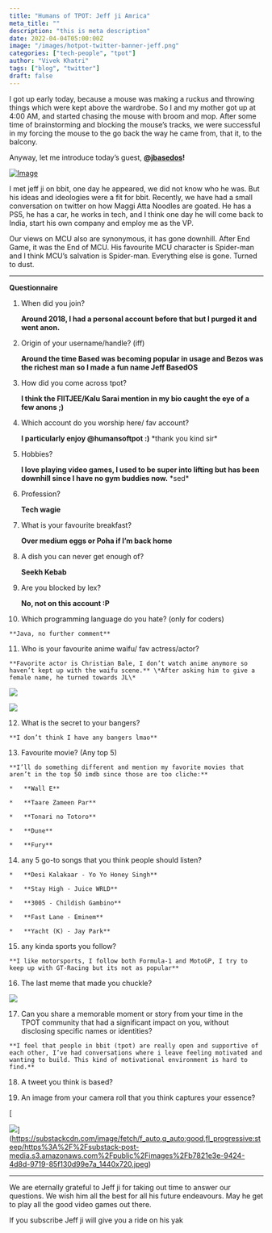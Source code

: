 ```yaml
---
title: "Humans of TPOT: Jeff ji Amrica"
meta_title: ""
description: "this is meta description"
date: 2022-04-04T05:00:00Z
image: "/images/hotpot-twitter-banner-jeff.png"
categories: ["tech-people", "tpot"]
author: "Vivek Khatri"
tags: ["blog", "twitter"]
draft: false
---
```

I got up early today, because a mouse was making a ruckus and throwing things which were kept above the wardrobe. So I and my mother got up at 4:00 AM, and started chasing the mouse with broom and mop. After some time of brainstorming and blocking the mouse’s tracks, we were successful in my forcing the mouse to the go back the way he came from, that it, to the balcony.

Anyway, let me introduce today’s guest, **[@jbasedos](https://x.com/JBasedos?s=20)!**

[![Image](https://substack-post-media.s3.amazonaws.com/public/images/dcee08fc-b0b7-4c7a-b35a-cf7fb322a80b_400x400.jpeg "Image")](https://substackcdn.com/image/fetch/f_auto,q_auto:good,fl_progressive:steep/https%3A%2F%2Fsubstack-post-media.s3.amazonaws.com%2Fpublic%2Fimages%2Fdcee08fc-b0b7-4c7a-b35a-cf7fb322a80b_400x400.jpeg)

I met jeff ji on bbit, one day he appeared, we did not know who he was. But his ideas and ideologies were a fit for bbit. Recently, we have had a small conversation on twitter on how Maggi Atta Noodles are goated. He has a PS5, he has a car, he works in tech, and I think one day he will come back to India, start his own company and employ me as the VP.

Our views on MCU also are synonymous, it has gone downhill. After End Game, it was the End of MCU. His favourite MCU character is Spider-man and I think MCU’s salvation is Spider-man. Everything else is gone. Turned to dust.

* * *

**Questionnaire**

1.  When did you join?
    
    **Around 2018, I had a personal account before that but I purged it and went anon.**
    
2.  Origin of your username/handle? (iff)
    
    **Around the time Based was becoming popular in usage and Bezos was the richest man so I made a fun name Jeff BasedOS**
    
3.  How did you come across tpot?
    
    **I think the FIITJEE/Kalu Sarai mention in my bio caught the eye of a few anons ;)**
    
4.  Which account do you worship here/ fav account?
    
    **I particularly enjoy @humansoftpot :)** \*thank you kind sir\*
    
5.  Hobbies?
    
    **I love playing video games, I used to be super into lifting but has been downhill since I have no gym buddies now.** \*sed\*
    
6.  Profession?
    
    **Tech wagie**
    
7.  What is your favourite breakfast?
    
    **Over medium eggs or Poha if I’m back home**
    
8.  A dish you can never get enough of?
    
    **Seekh Kebab**
    
9.  Are you blocked by lex?
    
    **No, not on this account :P**
    
10.  Which programming language do you hate? (only for coders)
    
    **Java, no further comment**
    
11.  Who is your favourite anime waifu/ fav actress/actor?
    
    **Favorite actor is Christian Bale, I don’t watch anime anymore so haven’t kept up with the waifu scene.** \*After asking him to give a female name, he turned towards JL\*
    
[![](https://substack-post-media.s3.amazonaws.com/public/images/69fce1ac-ba05-48b3-95e6-41b0f05f81ac_1600x1067.jpeg)](https://substackcdn.com/image/fetch/f_auto,q_auto:good,fl_progressive:steep/https%3A%2F%2Fsubstack-post-media.s3.amazonaws.com%2Fpublic%2Fimages%2F69fce1ac-ba05-48b3-95e6-41b0f05f81ac_1600x1067.jpeg)

[![](https://substack-post-media.s3.amazonaws.com/public/images/eb3ba148-46fd-4439-9378-2d809ec6644d_720x1080.jpeg)](https://substackcdn.com/image/fetch/f_auto,q_auto:good,fl_progressive:steep/https%3A%2F%2Fsubstack-post-media.s3.amazonaws.com%2Fpublic%2Fimages%2Feb3ba148-46fd-4439-9378-2d809ec6644d_720x1080.jpeg)
    
12.  What is the secret to your bangers?
    
    **I don’t think I have any bangers lmao**
    
13.  Favourite movie? (Any top 5)
    
    **I’ll do something different and mention my favorite movies that aren’t in the top 50 imdb since those are too cliche:**
    
    *   **Wall E**
        
    *   **Taare Zameen Par**
        
    *   **Tonari no Totoro**
        
    *   **Dune**
        
    *   **Fury**
        
14.  any 5 go-to songs that you think people should listen?
    
    *   **Desi Kalakaar - Yo Yo Honey Singh**
        
    *   **Stay High - Juice WRLD**
        
    *   **3005 - Childish Gambino**
        
    *   **Fast Lane - Eminem**
        
    *   **Yacht (K) - Jay Park**
        
15.  any kinda sports you follow?
    
    **I like motorsports, I follow both Formula-1 and MotoGP, I try to keep up with GT-Racing but its not as popular**
    
16.  The last meme that made you chuckle?
   
[![](https://substack-post-media.s3.amazonaws.com/public/images/4c6d9128-c571-4a99-b46a-f66c92d39e57_941x669.jpeg)](https://substackcdn.com/image/fetch/f_auto,q_auto:good,fl_progressive:steep/https%3A%2F%2Fsubstack-post-media.s3.amazonaws.com%2Fpublic%2Fimages%2F4c6d9128-c571-4a99-b46a-f66c92d39e57_941x669.jpeg)

17.  Can you share a memorable moment or story from your time in the TPOT community that had a significant impact on you, without disclosing specific names or identities?
    
    **I feel that people in bbit (tpot) are really open and supportive of each other, I’ve had conversations where i leave feeling motivated and wanting to build. This kind of motivational environment is hard to find.**
    
18.  A tweet you think is based?
    
[](https://twitter.com/akaPrateekshit/status/1708868973666660370?s=20)
    
19.  An image from your camera roll that you think captures your essence?
    
[

![](https://substack-post-media.s3.amazonaws.com/public/images/b7821e3e-9424-4d8d-9719-85f130d99e7a_1440x720.jpeg)](https://substackcdn.com/image/fetch/f_auto,q_auto:good,fl_progressive:steep/https%3A%2F%2Fsubstack-post-media.s3.amazonaws.com%2Fpublic%2Fimages%2Fb7821e3e-9424-4d8d-9719-85f130d99e7a_1440x720.jpeg)
    

* * *

We are eternally grateful to Jeff ji for taking out time to answer our questions. We wish him all the best for all his future endeavours. May he get to play all the good video games out there.

If you subscribe Jeff ji will give you a ride on his yak
